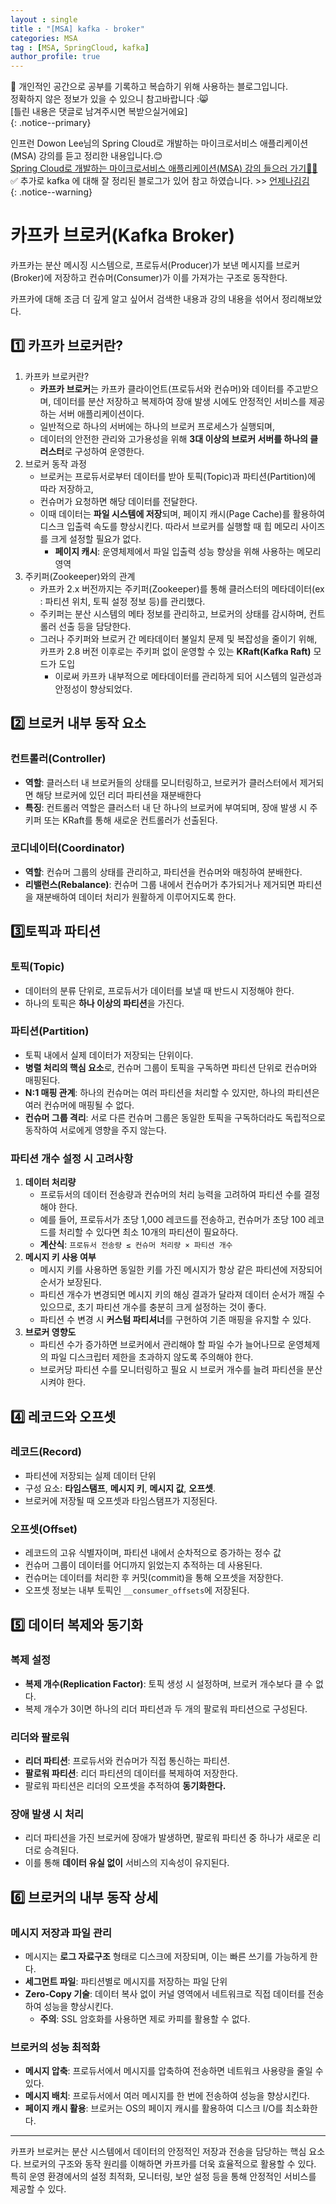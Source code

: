 ```yaml
---
layout : single
title : "[MSA] kafka - broker"
categories: MSA
tag : [MSA, SpringCloud, kafka]
author_profile: true
---
```


📌 개인적인 공간으로 공부를 기록하고 복습하기 위해 사용하는 블로그입니다. <br>
정확하지 않은 정보가 있을 수 있으니 참고바랍니다 :😸 <br>
[틀린 내용은 댓글로 남겨주시면 복받으실거에요]  
{: .notice--primary}

인프런 Dowon Lee님의 Spring Cloud로 개발하는 마이크로서비스 애플리케이션(MSA) 강의를 듣고 정리한 내용입니다.😊<br>
[Spring Cloud로 개발하는 마이크로서비스 애플리케이션(MSA) 강의 들으러 가기👩‍🏫](https://inf.run/GHeRm) <br>
✅ 추가로 kafka 에 대해 잘 정리된 블로그가 있어 참고 하였습니다. >>
[언제나김김](https://always-kimkim.tistory.com/)<br>
{: .notice--warning}

# 카프카 브로커(Kafka Broker) 

카프카는 분산 메시징 시스템으로, 프로듀서(Producer)가 보낸 메시지를 브로커(Broker)에 저장하고 컨슈머(Consumer)가 이를 가져가는 구조로 동작한다.

카프카에 대해 조금 더 깊게 알고 싶어서 검색한 내용과 강의 내용을 섞어서 정리해보았다.

## 1️⃣ 카프카 브로커란?

1. 카프카 브로커란?
    - **카프카 브로커**는 카프카 클라이언트(프로듀서와 컨슈머)와 데이터를 주고받으며, 데이터를 분산 저장하고 복제하여 장애 발생 시에도 안정적인 서비스를 제공하는 서버 애플리케이션이다.
    - 일반적으로 하나의 서버에는 하나의 브로커 프로세스가 실행되며,
    - 데이터의 안전한 관리와 고가용성을 위해 **3대 이상의 브로커 서버를 하나의 클러스터**로 구성하여 운영한다.
2. 브로커 동작 과정
    - 브로커는 프로듀서로부터 데이터를 받아 토픽(Topic)과 파티션(Partition)에 따라 저장하고,
    - 컨슈머가 요청하면 해당 데이터를 전달한다.
    - 이때 데이터는 **파일 시스템에 저장**되며, 페이지 캐시(Page Cache)를 활용하여 디스크 입출력 속도를 향상시킨다. 따라서 브로커를 실행할 때 힙 메모리 사이즈를 크게 설정할 필요가 없다.
        - **페이지 캐시**: 운영체제에서 파일 입출력 성능 향상을 위해 사용하는 메모리 영역
3. 주키퍼(Zookeeper)와의 관계
    - 카프카 2.x 버전까지는 주키퍼(Zookeeper)를 통해 클러스터의 메타데이터(ex : 파티션 위치, 토픽 설정 정보 등)를 관리했다.
    - 주키퍼는 분산 시스템의 메타 정보를 관리하고, 브로커의 상태를 감시하며, 컨트롤러 선출 등을 담당한다.
    - 그러나 주키퍼와 브로커 간 메타데이터 불일치 문제 및 복잡성을 줄이기 위해, 카프카 2.8 버전 이후로는 주키퍼 없이 운영할 수 있는 **KRaft(Kafka Raft)** 모드가 도입
        - 이로써 카프카 내부적으로 메타데이터를 관리하게 되어 시스템의 일관성과 안정성이 향상되었다.

## 2️⃣ 브로커 내부 동작 요소

### 컨트롤러(Controller)

- **역할**: 클러스터 내 브로커들의 상태를 모니터링하고, 브로커가 클러스터에서 제거되면 해당 브로커에 있던 리더 파티션을 재분배한다
- **특징**: 컨트롤러 역할은 클러스터 내 단 하나의 브로커에 부여되며, 장애 발생 시 주키퍼 또는 KRaft를 통해 새로운 컨트롤러가 선출된다.

### 코디네이터(Coordinator)

- **역할**: 컨슈머 그룹의 상태를 관리하고, 파티션을 컨슈머와 매칭하여 분배한다.
- **리밸런스(Rebalance)**: 컨슈머 그룹 내에서 컨슈머가 추가되거나 제거되면 파티션을 재분배하여 데이터 처리가 원활하게 이루어지도록 한다.

## 3️⃣토픽과 파티션

### 토픽(Topic)

- 데이터의 분류 단위로, 프로듀서가 데이터를 보낼 때 반드시 지정해야 한다.
- 하나의 토픽은 **하나 이상의 파티션**을 가진다.

### 파티션(Partition)

- 토픽 내에서 실제 데이터가 저장되는 단위이다.
- **병렬 처리의 핵심 요소**로, 컨슈머 그룹이 토픽을 구독하면 파티션 단위로 컨슈머와 매핑된다.
- **N:1 매핑 관계**: 하나의 컨슈머는 여러 파티션을 처리할 수 있지만, 하나의 파티션은 여러 컨슈머에 매핑될 수 없다.
- **컨슈머 그룹 격리**: 서로 다른 컨슈머 그룹은 동일한 토픽을 구독하더라도 독립적으로 동작하여 서로에게 영향을 주지 않는다.

### 파티션 개수 설정 시 고려사항

1. **데이터 처리량**
    - 프로듀서의 데이터 전송량과 컨슈머의 처리 능력을 고려하여 파티션 수를 결정해야 한다.
    - 예를 들어, 프로듀서가 초당 1,000 레코드를 전송하고, 컨슈머가 초당 100 레코드를 처리할 수 있다면 최소 10개의 파티션이 필요하다.
    - **계산식**: `프로듀서 전송량 ≤ 컨슈머 처리량 × 파티션 개수`
2. **메시지 키 사용 여부**
    - 메시지 키를 사용하면 동일한 키를 가진 메시지가 항상 같은 파티션에 저장되어 순서가 보장된다.
    - 파티션 개수가 변경되면 메시지 키의 해싱 결과가 달라져 데이터 순서가 깨질 수 있으므로, 초기 파티션 개수를 충분히 크게 설정하는 것이 좋다.
    - 파티션 수 변경 시 **커스텀 파티셔너**를 구현하여 기존 매핑을 유지할 수 있다.
3. **브로커 영향도**
    - 파티션 수가 증가하면 브로커에서 관리해야 할 파일 수가 늘어나므로 운영체제의 파일 디스크립터 제한을 초과하지 않도록 주의해야 한다.
    - 브로커당 파티션 수를 모니터링하고 필요 시 브로커 개수를 늘려 파티션을 분산시켜야 한다.

## 4️⃣ 레코드와 오프셋

### 레코드(Record)

- 파티션에 저장되는 실제 데이터 단위
- 구성 요소: **타임스탬프**, **메시지 키**, **메시지 값**, **오프셋**.
- 브로커에 저장될 때 오프셋과 타임스탬프가 지정된다.

### 오프셋(Offset)

- 레코드의 고유 식별자이며, 파티션 내에서 순차적으로 증가하는 정수 값
- 컨슈머 그룹이 데이터를 어디까지 읽었는지 추적하는 데 사용된다.
- 컨슈머는 데이터를 처리한 후 커밋(commit)을 통해 오프셋을 저장한다.
- 오프셋 정보는 내부 토픽인 `__consumer_offsets`에 저장된다.


## 5️⃣ 데이터 복제와 동기화

### 복제 설정

- **복제 개수(Replication Factor)**: 토픽 생성 시 설정하며, 브로커 개수보다 클 수 없다.
- 복제 개수가 3이면 하나의 리더 파티션과 두 개의 팔로워 파티션으로 구성된다.

### 리더와 팔로워

- **리더 파티션**: 프로듀서와 컨슈머가 직접 통신하는 파티션.
- **팔로워 파티션**: 리더 파티션의 데이터를 복제하여 저장한다.
- 팔로워 파티션은 리더의 오프셋을 추적하여 **동기화한다.**

### 장애 발생 시 처리

- 리더 파티션을 가진 브로커에 장애가 발생하면, 팔로워 파티션 중 하나가 새로운 리더로 승격된다.
- 이를 통해 **데이터 유실 없이** 서비스의 지속성이 유지된다.

## 6️⃣ 브로커의 내부 동작 상세

### 메시지 저장과 파일 관리

- 메시지는 **로그 자료구조** 형태로 디스크에 저장되며, 이는 빠른 쓰기를 가능하게 한다.
- **세그먼트 파일**: 파티션별로 메시지를 저장하는 파일 단위
- **Zero-Copy 기술**: 데이터 복사 없이 커널 영역에서 네트워크로 직접 데이터를 전송하여 성능을 향상시킨다.
    - **주의**: SSL 암호화를 사용하면 제로 카피를 활용할 수 없다.


### 브로커의 성능 최적화

- **메시지 압축**: 프로듀서에서 메시지를 압축하여 전송하면 네트워크 사용량을 줄일 수 있다.
- **메시지 배치**: 프로듀서에서 여러 메시지를 한 번에 전송하여 성능을 향상시킨다.
- **페이지 캐시 활용**: 브로커는 OS의 페이지 캐시를 활용하여 디스크 I/O를 최소화한다.


---

카프카 브로커는 분산 시스템에서 데이터의 안정적인 저장과 전송을 담당하는 핵심 요소다. 브로커의 구조와 동작 원리를 이해하면 카프카를 더욱 효율적으로 활용할 수 있다. 특히 운영 환경에서의 설정 최적화, 모니터링, 보안 설정 등을 통해 안정적인 서비스를 제공할 수 있다.


<br>
<br>
<br>
<br>
